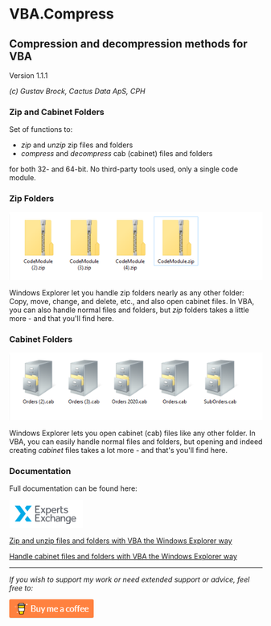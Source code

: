 # VBA.Compress

## Compression and decompression methods for VBA

Version 1.1.1

*(c) Gustav Brock, Cactus Data ApS, CPH*

### Zip and Cabinet Folders
Set of functions to:

- *zip* and *unzip* zip files and folders
- *compress* and *decompress* cab (cabinet) files and folders

for both 32- and 64-bit. No third-party tools used, only a single code module.

### Zip Folders
![General](https://raw.githubusercontent.com/GustavBrock/VBA.Compress/master/images/GitZip.png)

Windows Explorer let you handle zip folders nearly as any other folder: Copy, move, change, and delete, etc., and also open cabinet files.
In VBA, you can also handle normal files and folders, but *zip* folders takes a little more - and that you'll find here.

### Cabinet Folders
![General](https://raw.githubusercontent.com/GustavBrock/VBA.Compress/master/images/GitCab.png)

Windows Explorer lets you open cabinet (cab) files like any other folder. In VBA, you can easily handle normal files and folders, but opening and indeed creating *cabinet* files takes a lot more - and that's you'll find here. 

### Documentation
Full documentation can be found here:

![EE Logo](https://raw.githubusercontent.com/GustavBrock/VBA.Compress/master/images/EE%20Logo.png)

[Zip and unzip files and folders with VBA the Windows Explorer way](https://www.experts-exchange.com/articles/31130/Zip-and-unzip-files-and-folders-with-VBA-the-Windows-Explorer-way.html)

[Handle cabinet files and folders with VBA the Windows Explorer way](https://www.experts-exchange.com/articles/31144/Handle-cabinet-files-and-folders-with-VBA-the-Windows-Explorer-way.html)

<hr>

*If you wish to support my work or need extended support or advice, feel free to:*

<p>

[<img src="https://raw.githubusercontent.com/GustavBrock/VBA.Compress/master/images/BuyMeACoffee.png">](https://www.buymeacoffee.com/gustav/)